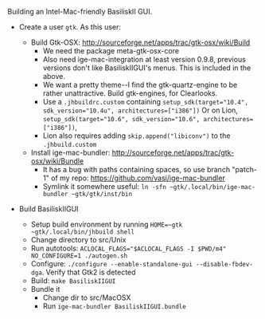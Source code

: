 Building an Intel-Mac-friendly BasiliskII GUI.

* Create a user `gtk`. As this user:
 	* Build Gtk-OSX: http://sourceforge.net/apps/trac/gtk-osx/wiki/Build
		* We need the package meta-gtk-osx-core
		* Also need ige-mac-integration at least version 0.9.8, previous versions don't like BasiliskIIGUI's menus. This is included in the above.
		* We want a pretty theme--I find the gtk-quartz-engine to be rather unattractive. Build gtk-engines, for Clearlooks.
		* Use a `.jhbuildrc.custom` containing `setup_sdk(target="10.4", sdk_version="10.4u", architectures=["i386"])`
		  Or on Lion, `setup_sdk(target="10.6", sdk_version="10.6", architectures=["i386"])`,
		* Lion also requires adding `skip.append("libiconv")` to the `.jhbuild.custom`
	* Install ige-mac-bundler: http://sourceforge.net/apps/trac/gtk-osx/wiki/Bundle
		* It has a bug with paths containing spaces, so use branch "patch-1" of my repo: https://github.com/vasi/ige-mac-bundler
		* Symlink it somewhere useful: `ln -sfn ~gtk/.local/bin/ige-mac-bundler ~gtk/gtk/inst/bin`

* Build BasiliskIIGUI
	* Setup build environment by running `HOME=~gtk ~gtk/.local/bin/jhbuild shell`
	* Change directory to src/Unix
	* Run autotools: `ACLOCAL_FLAGS="$ACLOCAL_FLAGS -I $PWD/m4" NO_CONFIGURE=1 ./autogen.sh`
	* Configure: `./configure --enable-standalone-gui --disable-fbdev-dga`. Verify that Gtk2 is detected
	* Build: `make BasiliskIIGUI`
	* Bundle it
		* Change dir to src/MacOSX
		* Run `ige-mac-bundler BasiliskIIGUI.bundle`
